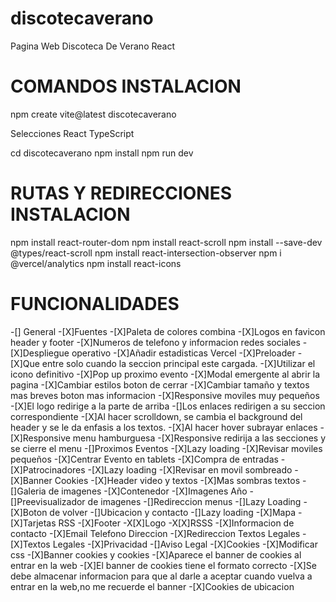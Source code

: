 # discotecaverano
Pagina Web Discoteca De Verano React

# COMANDOS INSTALACION
npm create vite@latest discotecaverano

Selecciones
    React
    TypeScript

  cd discotecaverano
  npm install
  npm run dev

# RUTAS Y REDIRECCIONES INSTALACION
npm install react-router-dom
npm install react-scroll
npm install --save-dev @types/react-scroll
npm install react-intersection-observer
npm i @vercel/analytics
npm install react-icons

# FUNCIONALIDADES 
-[] General
  -[X]Fuentes
  -[X]Paleta de colores combina
  -[X]Logos en favicon header y footer
  -[X]Numeros de telefono y informacion redes sociales
  -[X]Despliegue operativo
  -[X]Añadir estadisticas Vercel
-[X]Preloader
  -[X]Que entre solo cuando la seccion principal este cargada.
  -[X]Utilizar el icono definitivo
-[X]Pop up proximo evento
  -[X]Modal emergente al abrir la pagina
  -[X]Cambiar estilos boton de cerrar
  -[X]Cambiar tamaño y textos mas breves boton mas informacion
  -[X]Responsive moviles muy pequeños
-[X]El logo redirige a la parte de arriba
-[]Los enlaces redirigen a su seccion correspondiente
-[X]Al hacer scrolldown, se cambia el background del header y se le da enfasis a los textos.
-[X]Al hacer hover subrayar enlaces
-[X]Responsive menu hamburguesa
-[X]Responsive redirija a las secciones y se cierre el menu
-[]Proximos Eventos
  -[X]Lazy loading
  -[X]Revisar moviles pequeños
  -[X]Centrar Evento en tablets
-[X]Compra de entradas
-[X]Patrocinadores
  -[X]Lazy loading
  -[X]Revisar en movil sombreado
-[X]Banner Cookies
-[X]Header video y textos
-[X]Mas sombras textos
-[]Galeria de imagenes
    -[X]Contenedor
    -[X]Imagenes Año
    -[]Preevisualizador de imagenes
    -[]Redireccion menus
    -[]Lazy Loading
    -[X]Boton de volver
-[]Ubicacion y contacto
    -[]Lazy loading
    -[X]Mapa
    -[X]Tarjetas RSS
-[X]Footer
  -X[X]Logo
  -X[X]RSSS
  -[X]Informacion de contacto
  -[X]Email Telefono Direccion
  -[X]Redireccion Textos Legales
-[X]Textos Legales
  -[X]Privacidad
  -[]Aviso Legal
  -[X]Cookies
  -[X]Modificar css
-[X]Banner cookies y cookies
  -[X]Aparece el banner de cookies al entrar en la web
  -[X]El banner de cookies tiene el formato correcto
  -[X]Se debe almacenar informacion para que al darle a aceptar cuando vuelva a entrar en la web,no me recuerde el banner
  -[X]Cookies de ubicacion



